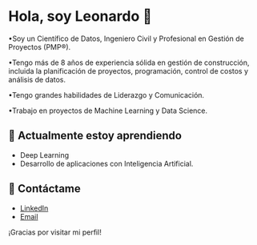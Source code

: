 # Hola, soy Leonardo 👋

•Soy un Científico de Datos, Ingeniero Civil y Profesional en Gestión de Proyectos (PMP®).

•Tengo más de 8 años de experiencia sólida en gestión de construcción, incluida la planificación de proyectos, programación, control de costos y análisis de datos. 

•Tengo grandes habilidades de Liderazgo y Comunicación.

•Trabajo en proyectos de Machine Learning y Data Science.

## 🌱 Actualmente estoy aprendiendo

- Deep Learning
- Desarrollo de aplicaciones con Inteligencia Artificial.

## 💬 Contáctame

- [LinkedIn](https://www.linkedin.com/in/leorenteria/)
- [Email](leo.rencalderon@gmail.com)

¡Gracias por visitar mi perfil!

